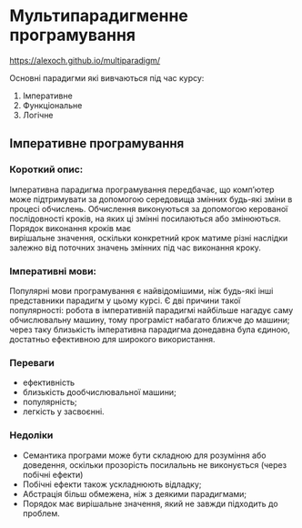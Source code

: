 # Мультипарадигменне програмування
https://alexoch.github.io/multiparadigm/

Основні парадигми які вивчаються під час курсу:
1) Імперативне 
2) Функціональне
3) Логічне

## Імперативне програмування 
### Короткий опис:
   Імперативна парадигма програмування передбачає, що комп’ютер може підтримувати за допомогою середовища змінних будь-які зміни в процесі обчислень.         Обчислення виконуються за допомогою керованої послідовності кроків, на яких ці змінні посилаються або змінюються. Порядок виконання кроків має   
    вирішальне значення, оскільки конкретний крок матиме різні наслідки залежно від поточних значень змінних під час виконання кроку.
### Імперативні мови:
   Популярні мови програмування є найвідомішими, ніж будь-які інші представники парадигм у цьому курсі. Є дві причини такої популярності:
   робота в імперативній парадигмі найбільше нагадує саму обчислювальну машину, тому програміст набагато ближче до машини;
   через таку близькість імперативна парадигма донедавна була єдиною, достатньо ефективною для широкого використання.
### Переваги
   - ефективність
   - близькість дообчислювальної машини;
   - популярність;
   - легкість у засвоєнні.
### Недоліки
   - Семантика програми може бути складною для розуміння або доведення, оскільки  прозорість посилальнь не виконується (через побічні ефекти)
   - Побічні ефекти також ускладнюють відладку;
   - Абстрація більш обмежена, ніж з деякими парадигмами;
   - Порядок має вирішальне значення, який не завжди підходить до проблем.
